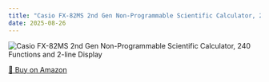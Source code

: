 ```yaml
---
title: "Casio FX-82MS 2nd Gen Non-Programmable Scientific Calculator, 240 Functions and 2-line Display"
date: 2025-08-26
---
```


<img src="" alt="Casio FX-82MS 2nd Gen Non-Programmable Scientific Calculator, 240 Functions and 2-line Display" style="max-width:100%;"/>

[🛒 Buy on Amazon](?tag=dineshtechblo-21)
